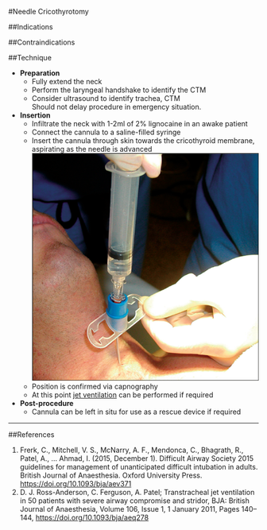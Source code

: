 #Needle Cricothyrotomy


##Indications


##Contraindications



##Technique
* **Preparation**
	* Fully extend the neck
	* Perform the laryngeal handshake to identify the CTM
	* Consider ultrasound to identify trachea, CTM  
	Should not delay procedure in emergency situation.
* **Insertion** 
	* Infiltrate the neck with 1-2ml of 2% lignocaine in an awake patient
	* Connect the cannula to a saline-filled syringe
	* Insert the cannula through skin towards the cricothyroid membrane, aspirating as the needle is advanced  
	![Needle cricothyrotomy](resources/needlecric.png)
	* Position is confirmed via capnography
	* At this point [jet ventilation](management/airway/jet-ventilation.md) can be performed if required
* **Post-procedure**
	* Cannula can be left in situ for use as a rescue device if required




---

##References
1. Frerk, C., Mitchell, V. S., McNarry, A. F., Mendonca, C., Bhagrath, R., Patel, A., … Ahmad, I. (2015, December 1). Difficult Airway Society 2015 guidelines for management of unanticipated difficult intubation in adults. British Journal of Anaesthesia. Oxford University Press. https://doi.org/10.1093/bja/aev371
2. D. J. Ross-Anderson, C. Ferguson, A. Patel; Transtracheal jet ventilation in 50 patients with severe airway compromise and stridor, BJA: British Journal of Anaesthesia, Volume 106, Issue 1, 1 January 2011, Pages 140–144, https://doi.org/10.1093/bja/aeq278

